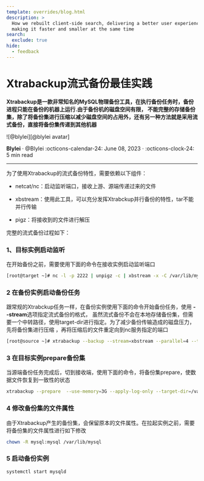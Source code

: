 ```yaml
---
template: overrides/blog.html
description: >
  How we rebuilt client-side search, delivering a better user experience while
  making it faster and smaller at the same time
search:
  exclude: true
hide:
  - feedback
---
```


# Xtrabackup流式备份最佳实践

__Xtrabackup是一款非常知名的MySQL物理备份工具，在执行备份任务时，备份进程只能在备份的机器上运行.由于备份机的磁盘空间有限，
不能完整的存储备份集，除了将备份集进行压缩以减少磁盘空间的占用外，还有另一种方法就是采用流式备份，直接将备份集传递到其他机器__ 

<aside class="mdx-author" markdown>
![@blylei][@blylei avatar]

<span>__Blylei__ · @Blylei</span>
<span>
:octicons-calendar-24: June 08, 2023 ·
:octicons-clock-24: 5 min read
</span>
</aside>

  [@blylei avatar]: https://avatars.githubusercontent.com/u/38288045

---

为了使用Xtrabackup的流式备份特性，需要依赖以下组件：

- netcat/nc：启动监听端口，接收上游、源端传递过来的文件

- xbstream：使用此工具，可以充分发挥Xtrabckup并行备份的特性，tar不能并行传输

- pigz：将接收到的文件进行解压

完整的流式备份过程如下：

### 1、目标实例启动监听

在开始备份之前，需要使用下面的命令在接收实例启动监听端口
```bash
[root@target ~]# nc -l -p 2222 | unpigz -c | xbstream -x -C /var/lib/mysql
```

### 2 在备份实例启动备份任务

跟常规的Xtrabckup任务一样，在备份实例使用下面的命令开始备份任务，使用 **--stream**选项指定流式备份的格式，
虽然流式备份不会在本地存储备份集，但需要一个中转路径，使用target-dir进行指定。为了减少备份传输造成的磁盘压力，先将备份集进行压缩
，再将压缩后的文件重定向到nc服务指定的端口

```bash
[root@source ~]# xtrabackup --backup --stream=xbstream --parallel=4 --target-dir=/tmp | pigz -c --fast | nc -w 2 target_ip 2222
```

### 3 在目标实例prepare备份集

当源端备份任务完成后，切到接收端，使用下面的命令，将备份集prepare，使数据文件恢复到一致性的状态

```bash
xtrabackup --prepare  --use-memory=3G --apply-log-only --target-dir=/var/lib/mysql
```

### 4 修改备份集的文件属性

由于Xtrabackup产生的备份集，会保留原本的文件属性。在拉起实例之前，需要将备份集的文件属性进行如下修改
```bash
chown -R mysql:mysql /var/lib/mysql
```

### 5 启动备份实例

```bash
systemctl start mysqld
```